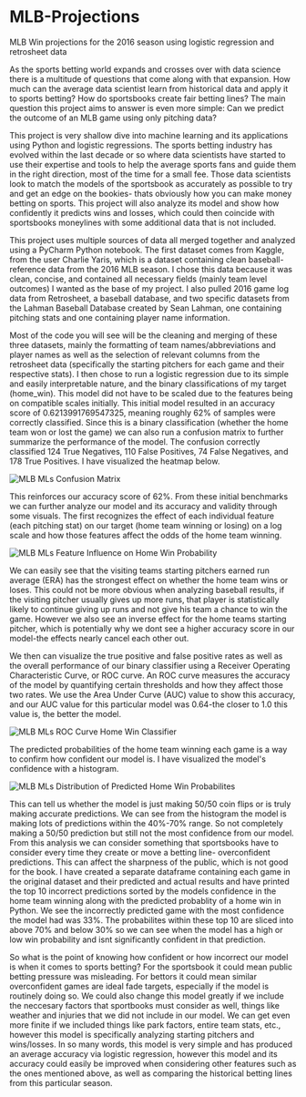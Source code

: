 # MLB-Projections
MLB Win projections for the 2016 season using logistic regression and retrosheet data

As the sports betting world expands and crosses over with data science there is a multitude of questions that come along with that expansion. 
How much can the average data scientist learn from historical data and apply it to sports betting?
How do sportsbooks create fair betting lines?
The main question this project aims to answer is even more simple: Can we predict the outcome of an MLB game using only pitching data?


This project is very shallow dive into machine learning and its applications using Python and logistic regressions. The sports betting industry has evolved within the last decade or so where data scientists have started to use their expertise and tools to help the average sports fans and guide them in the right direction, most of the time for a small fee. Those data scientists look to match the models of the sportsbook as accurately as possible to try and get an edge on the bookies- thats obviously how you can make money betting on sports. This project will also analyze its model and show how confidently it predicts wins and losses, which could then coincide with sportsbooks moneylines with some additional data that is not included. 


This project uses multiple sources of data all merged together and analyzed using a PyCharm Python notebook. The first dataset comes from Kaggle, from the user Charlie Yaris, which is a dataset containing clean baseball-reference data from the 2016 MLB season. I chose this data because it was clean, concise, and contained all necessary fields (mainly team level outcomes) I wanted as the base of my project. I also pulled 2016 game log data from Retrosheet, a baseball database, and two specific datasets from the Lahman Baseball Database created by Sean Lahman, one containing pitching stats and one containing player name information.

Most of the code you will see will be the cleaning and merging of these three datasets, mainly the formatting of team names/abbreviations and player names as well as the selection of relevant columns from the retrosheet data (specifically the starting pitchers for each game and their respective stats). I then chose to run a logistic regression due to its simple and easily interpretable nature, and the binary classifications of my target (home_win). This model did not have to be scaled due to the features being on compatible scales initially. This initial model resulted in an accuracy score of 0.6213991769547325, meaning roughly 62% of samples were correctly classified. Since this is a binary classification (whether the home team won or lost the game) we can also run a confusion matrix to further summarize the performance of the model. The confusion correctly classified 124 True Negatives, 110 False Positives, 74 False Negatives, and 178 True Positives. I have visualized the heatmap below.

![MLB MLs Confusion Matrix](https://github.com/user-attachments/assets/e8df627c-6834-4517-adb8-cb08a19b2f92)



This reinforces our accuracy score of 62%. From these initial benchmarks we can further analyze our model and its accuracy and validity through some visuals. The first recognizes the effect of each individual feature (each pitching stat) on our target (home team winning or losing) on a log scale and how those features affect the odds of the home team winning. 

![MLB MLs Feature Influence on Home Win Probability](https://github.com/user-attachments/assets/66ce0b4f-fbed-4c3b-9674-31bd94529d4f)

We can easily see that the visiting teams starting pitchers earned run average (ERA) has the strongest effect on whether the home team wins or loses. This could not be more obvious when analyzing baseball results, if the visiting pitcher usually gives up more runs, that player is statistically likely to continue giving up runs and not give his team a chance to win the game. However we also see an inverse effect for the home teams starting pitcher, which is potentially why we dont see a higher accuracy score in our model-the effects nearly cancel each other out. 

We then can visualize the true positive and false positive rates as well as the overall performance of our binary classifier using a Receiver Operating Characteristic Curve, or ROC curve. An ROC curve measures the accuracy of the model by quantifying certain thresholds and how they affect those two rates. We use the Area Under Curve (AUC) value to show this accuracy, and our AUC value for this particular model was 0.64-the closer to 1.0 this value is, the better the model.  

![MLB MLs ROC Curve Home Win Classifier](https://github.com/user-attachments/assets/ec49b37e-6f51-4afe-bb4f-4f072d3e5459)



The predicted probabilities of the home team winning each game is a way to confirm how confident our model is. I have visualized the model's confidence with a histogram. 

![MLB MLs Distribution of Predicted Home Win Probabilites](https://github.com/user-attachments/assets/96a04616-ddcc-421a-8d7b-0058361e7b65)

This can tell us whether the model is just making 50/50 coin flips or is truly making accurate predictions. We can see from the histogram the model is making lots of predictions within the 40%-70% range. So not completely making a 50/50 prediction but still not the most confidence from our model. From this analysis we can consider something that sportsbooks have to consider every time they create or move a betting line- overconfident predictions. This can affect the sharpness of the public, which is not good for the book. I have created a separate dataframe containing each game in the original dataset and their predicted and actual results and have printed the top 10 incorrect predictions sorted by the models confidence in the home team winning along with the predicted probablity of a home win in Python. We see the incorrectly predicted game with the most confidence the model had was 33%. The probabilites within these top 10 are sliced into above 70% and below 30% so we can see when the model has a high or low win probability and isnt significantly confident in that prediction. 

So what is the point of knowing how confident or how incorrect our model is when it comes to sports betting? For the sportsbook it could mean public betting pressure was misleading. For bettors it could mean similar overconfident games are ideal fade targets, especially if the model is routinely doing so. We could also change this model greatly if we include the neccesary factors that sportbooks must consider as well, things like weather and injuries that we did not include in our model. We can get even more finite if we included things like park factors, entire team stats, etc., however this model is specifically analyzing starting pitchers and wins/losses. In so many words, this model is very simple and has produced an average accuracy via logistic regression, however this model and its accuracy could easily be improved when considering other features such as the ones mentioned above, as well as comparing the historical betting lines from this particular season. 


